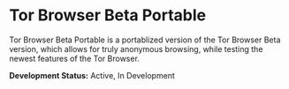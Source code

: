 # Tor Browser Beta Portable
Tor Browser Beta Portable is a portablized version of the Tor Browser Beta version, which allows for truly anonymous browsing, while testing the newest features of the Tor Browser.

<strong>Development Status:</strong> Active, In Development
